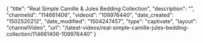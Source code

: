 {
    "title": "Real Simple Camille &amp; Jules Bedding Collection",
    "description": "",
    "channelid": "114661406",
    "videoid": "109976440",
    "date_created": "1502520212",
    "date_modified": "1504247457",
    "type": "captivate",
    "layout": "channelVideo",
    "url": "\/latest-videos\/real-simple-camille-jules-bedding-collection\/114661406-109976440"
}